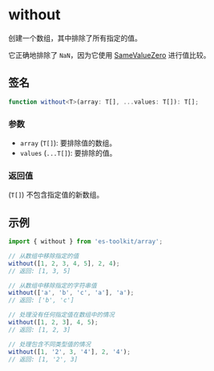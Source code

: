 # without

创建一个数组，其中排除了所有指定的值。

它正确地排除了 `NaN`，因为它使用 [SameValueZero](https://tc39.es/ecma262/multipage/abstract-operations.html#sec-samevaluezero) 进行值比较。

## 签名

```typescript
function without<T>(array: T[], ...values: T[]): T[];
```

### 参数

- `array` (`T[]`): 要排除值的数组。
- `values` (`...T[]`): 要排除的值。

### 返回值

(`T[]`) 不包含指定值的新数组。

## 示例

```typescript
import { without } from 'es-toolkit/array';

// 从数组中移除指定的值
without([1, 2, 3, 4, 5], 2, 4);
// 返回: [1, 3, 5]

// 从数组中移除指定的字符串值
without(['a', 'b', 'c', 'a'], 'a');
// 返回: ['b', 'c']

// 处理没有任何指定值在数组中的情况
without([1, 2, 3], 4, 5);
// 返回: [1, 2, 3]

// 处理包含不同类型值的情况
without([1, '2', 3, '4'], 2, '4');
// 返回: [1, '2', 3]
```
